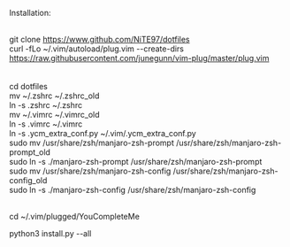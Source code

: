 Installation:
<br>
<br>

git clone https://www.github.com/NiTE97/dotfiles
<br>
curl -fLo ~/.vim/autoload/plug.vim --create-dirs https://raw.githubusercontent.com/junegunn/vim-plug/master/plug.vim
<br> 
<br>   
cd dotfiles
<br>
mv ~/.zshrc ~/.zshrc_old
<br>
ln -s .zshrc ~/.zshrc
<br>
mv ~/.vimrc ~/.vimrc_old
<br>
ln -s .vimrc ~/.vimrc
<br>
ln -s .ycm_extra_conf.py ~/.vim/.ycm_extra_conf.py
<br>
sudo mv /usr/share/zsh/manjaro-zsh-prompt /usr/share/zsh/manjaro-zsh-prompt_old
<br>
sudo ln -s ./manjaro-zsh-prompt /usr/share/zsh/manjaro-zsh-prompt
<br>
sudo mv /usr/share/zsh/manjaro-zsh-config /usr/share/zsh/manjaro-zsh-config_old
<br>
sudo ln -s ./manjaro-zsh-config /usr/share/zsh/manjaro-zsh-config   
<br>


cd ~/.vim/plugged/YouCompleteMe

python3 install.py --all



